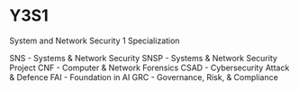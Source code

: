 # Y3S1
System and Network Security 1 Specialization

SNS - Systems & Network Security
SNSP - Systems & Network Security Project
CNF - Computer & Network Forensics
CSAD - Cybersecurity Attack & Defence
FAI - Foundation in AI
GRC - Governance, Risk, & Compliance
